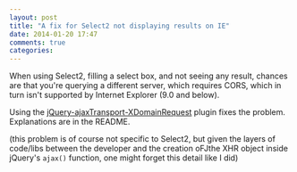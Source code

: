```yaml
---
layout: post
title: "A fix for Select2 not displaying results on IE"
date: 2014-01-20 17:47
comments: true
categories: 
---
```


When using Select2, filling a select box, and not seeing any result, chances are
that you're querying a different server, which requires CORS, which in turn
isn't supported by Internet Explorer (9.0 and below).  

Using the [jQuery-ajaxTransport-XDomainRequest](
https://github.com/MoonScript/jQuery-ajaxTransport-XDomainRequest) plugin fixes
the problem.  
Explanations are in the README.

(this problem is of course not specific to Select2, but given the layers of
code/libs between the developer and the creation oFJthe XHR object inside
jQuery's `ajax()` function, one might forget this detail like I did)
